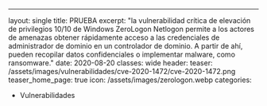 ---
layout: single
title: PRUEBA
excerpt: "la vulnerabilidad crítica de elevación de privilegios 10/10 de Windows ZeroLogon Netlogon permite a los actores de amenazas obtener rápidamente acceso a las credenciales de administrador de dominio en un controlador de dominio. A partir de ahí, pueden recopilar datos confidenciales o implementar malware, como ransomware."
date: 2020-08-20
classes: wide
header:
  teaser: /assets/images/vulnerabilidades/cve-2020-1472/cve-2020-1472.png
  teaser_home_page: true
  icon: /assets/images/zerologon.webp
categories:
  - Vulnerabilidades
